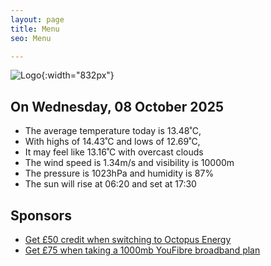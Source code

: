 ```yaml
---
layout: page
title: Menu
seo: Menu

---
```


![Logo](/images/logo.jpg){:width="832px"}

<!-- weather_marker starts -->
## On Wednesday, 08 October 2025

- The average temperature today is 13.48˚C,
- With highs of 14.43˚C and lows of 12.69˚C,
- It may feel like 13.16˚C with overcast clouds
- The wind speed is 1.34m/s and visibility is 10000m
- The pressure is 1023hPa and humidity is 87%
- The sun will rise at 06:20 and set at 17:30

<!-- weather_marker ends -->

## Sponsors

- [Get £50 credit when switching to Octopus Energy](https://bit.ly/3oD1nnS)
- [Get £75 when taking a 1000mb YouFibre broadband plan](https://aklam.io/91zWhU?)
